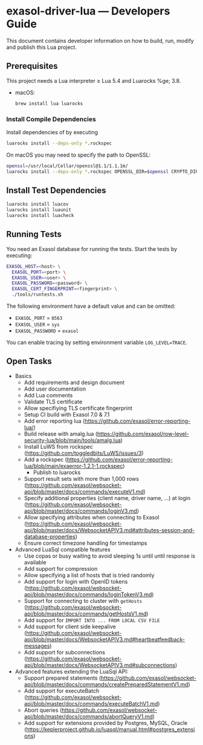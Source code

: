# exasol-driver-lua &mdash; Developers Guide

This document contains developer information on how to build, run, modify and publish this Lua project.

## Prerequisites

This project needs a Lua interpreter &ge; Lua 5.4 and Luarocks %ge; 3.8.

* macOS:
    ```sh
    brew install lua luarocks
    ```

### Install Compile Dependencies

Install dependencies of by executing

```sh
luarocks install --deps-only *.rockspec
```

On macOS you may need to specify the path to OpenSSL:

```sh
openssl=/usr/local/Cellar/openssl@1.1/1.1.1m/
luarocks install --deps-only *.rockspec OPENSSL_DIR=$openssl CRYPTO_DIR=$openssl
```

## Install Test Dependencies

```sh
luarocks install luacov
luarocks install luaunit
luarocks install luacheck
```

## Running Tests

You need an Exasol database for running the tests. Start the tests by executing:

```sh
EXASOL_HOST=<host> \
  EXASOL_PORT=<port> \
  EXASOL_USER=<user> \
  EXASOL_PASSWORD=<password> \
  EXASOL_CERT_FINGERPRINT=<fingerprint> \
  ./tools/runtests.sh
```

The following environment have a default value and can be omitted:

* `EXASOL_PORT` = `8563`
* `EXASOL_USER` = `sys`
* `EXASOL_PASSWORD` = `exasol`

You can enable tracing by setting environment variable `LOG_LEVEL=TRACE`.

## Open Tasks

* Basics
    * Add requirements and design document
    * Add user documentation
    * Add Lua comments
    * Validate TLS certificate
    * Allow specifiying TLS certificate fingerprint
    * Setup CI build with Exasol 7.0 & 7.1
    * Add error reporting lua (https://github.com/exasol/error-reporting-lua/)
    * Build release with amalg.lua (https://github.com/exasol/row-level-security-lua/blob/main/tools/amalg.lua)
    * Install LuWS from rockspec (https://github.com/toggledbits/LuWS/issues/3)
    * Add a rockspec (https://github.com/exasol/error-reporting-lua/blob/main/exaerror-1.2.1-1.rockspec)
        * Publish to luarocks
    * Support result sets with more than 1,000 rows (https://github.com/exasol/websocket-api/blob/master/docs/commands/executeV1.md)
    * Specify additional properties (client name, driver name, ...) at login (https://github.com/exasol/websocket-api/blob/master/docs/commands/loginV3.md)
    * Allow specifying attributes when connecting to Exasol (https://github.com/exasol/websocket-api/blob/master/docs/WebsocketAPIV3.md#attributes-session-and-database-properties)
    * Ensure correct timezone handling for timestamps
* Advanced LuaSql compatible features
    * Use copas or busy waiting to avoid sleeping 1s until until response is available
    * Add support for compression
    * Allow specifying a list of hosts that is tried randomly
    * Add support for login with OpenID tokens (https://github.com/exasol/websocket-api/blob/master/docs/commands/loginTokenV3.md)
    * Support for connecting to cluster with `getHosts` (https://github.com/exasol/websocket-api/blob/master/docs/commands/getHostsV1.md)
    * Add support for `IMPORT INTO ... FROM LOCAL CSV FILE`
    * Add support for client side keepalive (https://github.com/exasol/websocket-api/blob/master/docs/WebsocketAPIV3.md#heartbeatfeedback-messages)
    * Add support for subconnections (https://github.com/exasol/websocket-api/blob/master/docs/WebsocketAPIV3.md#subconnections)
* Advanced features extending the LuaSql API:
    * Support prepared statements (https://github.com/exasol/websocket-api/blob/master/docs/commands/createPreparedStatementV1.md)
    * Add support for executeBatch (https://github.com/exasol/websocket-api/blob/master/docs/commands/executeBatchV1.md)
    * Abort queries (https://github.com/exasol/websocket-api/blob/master/docs/commands/abortQueryV1.md)
    * Add support for extensions provided by Postgres, MySQL, Oracle (https://keplerproject.github.io/luasql/manual.html#postgres_extensions)
